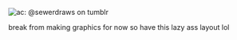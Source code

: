 ![ac: @sewerdraws on tumblr](https://files.catbox.moe/fku7t2.png)

break from making graphics for now so have this lazy ass layout lol
